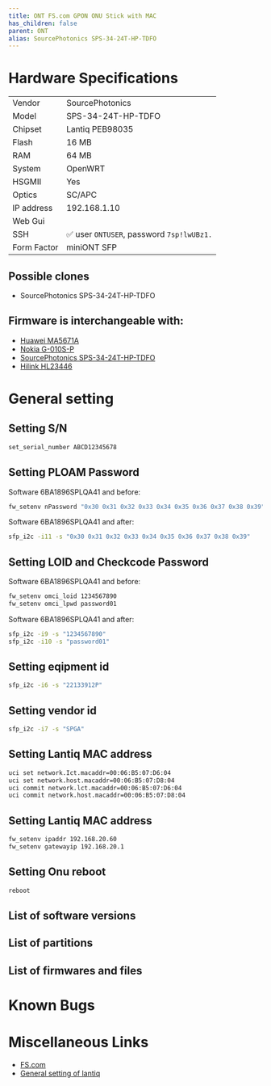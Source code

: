 ```yaml
---
title: ONT FS.com GPON ONU Stick with MAC
has_children: false
parent: ONT
alias: SourcePhotonics SPS-34-24T-HP-TDFO
---
```


# Hardware Specifications

|             |                                            |
| ----------- | ------------------------------------------ |
| Vendor      | SourcePhotonics                            |
| Model       | SPS-34-24T-HP-TDFO                         |
| Chipset     | Lantiq PEB98035                            |
| Flash       | 16 MB                                      |
| RAM         | 64 MB                                      |
| System      | OpenWRT                                    |
| HSGMII      | Yes                                        |
| Optics      | SC/APC                                     |
| IP address  | 192.168.1.10                               |
| Web Gui     |                                            |
| SSH         | ✅ user `ONTUSER`, password `7sp!lwUBz1.` |
| Form Factor | miniONT SFP                                |

## Possible clones

- SourcePhotonics SPS-34-24T-HP-TDFO

## Firmware is interchangeable with:

- [Huawei MA5671A](ont-huawei-ma5671a)
- [Nokia G-010S-P](ont-nokia-g-s010s-p)
- [SourcePhotonics SPS-34-24T-HP-TDFO](ont-SourcePhotonics-SPS-34-24T-HP-TDFO)
- [Hilink HL23446](ont-Hilink-HL23446)

# General setting


## Setting S/N
```sh
set_serial_number ABCD12345678
```

## Setting PLOAM Password
Software 6BA1896SPLQA41 and before:
```sh
fw_setenv nPassword "0x30 0x31 0x32 0x33 0x34 0x35 0x36 0x37 0x38 0x39"
```

Software 6BA1896SPLQA41 and after:
```sh
sfp_i2c -i11 -s "0x30 0x31 0x32 0x33 0x34 0x35 0x36 0x37 0x38 0x39"
```

## Setting LOID and Checkcode Password
Software 6BA1896SPLQA41 and before:
```sh
fw_setenv omci_loid 1234567890
fw_setenv omci_lpwd password01
```

Software 6BA1896SPLQA41 and after:
```sh
sfp_i2c -i9 -s "1234567890"
sfp_i2c -i10 -s "password01"
```

## Setting eqipment id
```sh
sfp_i2c -i6 -s "22133912P"
```

## Setting vendor id
```sh
sfp_i2c -i7 -s "SPGA"
```

## Setting Lantiq MAC address
```sh
uci set network.Ict.macaddr=00:06:B5:07:D6:04
uci set network.host.macaddr=00:06:B5:07:D8:04
uci commit network.lct.macaddr=00:06:B5:07:D6:04
uci commit network.host.macaddr=00:06:B5:07:D8:04
```

## Setting Lantiq MAC address
```sh
fw_setenv ipaddr 192.168.20.60
fw_setenv gatewayip 192.168.20.1
```

## Setting Onu reboot
```sh
reboot
```


## List of software versions
## List of partitions
## List of firmwares and files
# Known Bugs
# Miscellaneous Links

- [FS.com](https://www.fs.com/it/products/133619.html)
- [General setting of lantiq](https://forum.fibra.click/d/23881-ma5671a-e-vodafone-25-gbps/64)